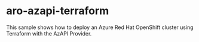 # aro-azapi-terraform
This sample shows how to deploy an Azure Red Hat OpenShift cluster using Terraform with the AzAPI Provider.
